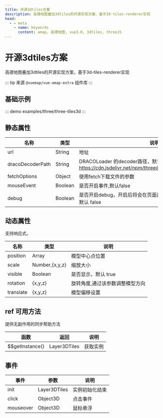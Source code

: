 ```yaml
---
title: 开源3dtiles方案
description: 高德地图叠加3dtiles的开源实现方案，基于3d-tiles-renderer实现
head:
  - - meta
    - name: keywords
      content: amap, 高德地图, vue3.0, 3dtiles, threeJS
---
```


# 开源3dtiles方案
高德地图叠加3dtiles的开源实现方案，基于3d-tiles-renderer实现

::: tip
来源 ```@vuemap/vue-amap-extra``` 组件库
:::

## 基础示例

::: demo
examples/three/three-tiles3d
:::


## 静态属性

名称 | 类型 | 说明
---|----------------|---|
url  | String         | 地址
dracoDecoderPath | String         | DRACOLoader 的decoder路径，默认使用CDN路径，默认：https://cdn.jsdelivr.net/npm/three@0.143/examples/js/libs/draco/|
fetchOptions | Object | 使用fetch下载文件的参数 |
mouseEvent | Boolean | 是否开启事件,默认false |
debug | Boolean | 是否开启debug，开启后将会在页面最顶部显示当前模型处理情况， 默认 false |

## 动态属性
支持响应式。

名称 | 类型                                         | 说明
---|--------------------------------------------|---|
position | Array          | 模型中心点位置
scale | Number,{x,y,z} | 缩放大小
visible | Boolean        | 是否显示，默认 true
rotation | {x,y,z}        | 旋转角度,通过该参数调整模型方向
translate | {x,y,z}        | 模型偏移设置

## ref 可用方法
提供无副作用的同步帮助方法

函数 | 返回 | 说明
---|---|---|
$$getInstance() | Layer3DTiles | 获取实例

## 事件

事件 | 参数 | 说明
---|---|---|
init | Layer3DTiles | 实例初始化结束
click | Object3D | 点击事件
mouseover | Object3D | 鼠标悬浮

